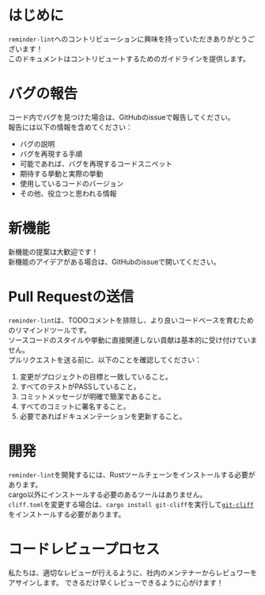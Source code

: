 # はじめに
`reminder-lint`へのコントリビューションに興味を持っていただきありがとうございます！  
このドキュメントはコントリビュートするためのガイドラインを提供します。


# バグの報告
コード内でバグを見つけた場合は、GitHubのissueで報告してください。  
報告には以下の情報を含めてください：
- バグの説明
- バグを再現する手順
- 可能であれば、バグを再現するコードスニペット
- 期待する挙動と実際の挙動
- 使用しているコードのバージョン
- その他、役立つと思われる情報


# 新機能
新機能の提案は大歓迎です！  
新機能のアイデアがある場合は、GitHubのissueで開いてください。


# Pull Requestの送信
`reminder-lint`は、TODOコメントを排除し、より良いコードベースを育むためのリマインドツールです。  
ソースコードのスタイルや挙動に直接関連しない貢献は基本的に受け付けていません。  
プルリクエストを送る前に、以下のことを確認してください：
1. 変更がプロジェクトの目標と一致していること。
2. すべてのテストがPASSしていること。
3. コミットメッセージが明確で簡潔であること。
4. すべてのコミットに署名すること。
5. 必要であればドキュメンテーションを更新すること。


# 開発
`reminder-lint`を開発するには、Rustツールチェーンをインストールする必要があります。    
cargo以外にインストールする必要のあるツールはありません。  
`cliff.toml`を変更する場合は、`cargo install git-cliff`を実行して[`git-cliff`](https://github.com/orhun/git-cliff)をインストールする必要があります。


# コードレビュープロセス
私たちは、適切なレビューが行えるように、社内のメンテナーからレビュワーをアサインします。
できるだけ早くレビューできるように心がけます！
